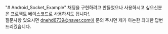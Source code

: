 "# Android_Socket_Example"
채팅을 구현하려고 만들었으나 사용하시고 싶으신분은 프로젝트 베이스코드로 사용하셔도 됩니다!.<br>
질문사항 있으시면 dnehd6739@naver.com에 문의 주시면 제가 아는한 최대한 답변 드리겠습니다.
